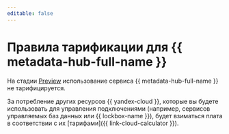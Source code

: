 ```yaml
---
editable: false
---
```


# Правила тарификации для {{ metadata-hub-full-name }}

На стадии [Preview](../overview/concepts/launch-stages.md) использование сервиса {{ metadata-hub-full-name }} не тарифицируется.

За потребление других ресурсов {{ yandex-cloud }}, которые вы будете использовать для управления подключениями (например, сервисов управляемых баз данных или {{ lockbox-name }}), будет взиматься плата в соответствии с их [тарифами]({{ link-cloud-calculator }}).